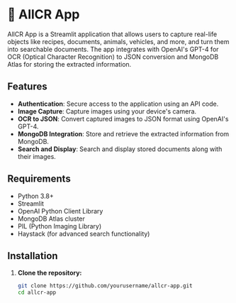 # 👀 AllCR App

AllCR App is a Streamlit application that allows users to capture real-life objects like recipes, documents, animals, vehicles, and more, and turn them into searchable documents. The app integrates with OpenAI's GPT-4 for OCR (Optical Character Recognition) to JSON conversion and MongoDB Atlas for storing the extracted information.

## Features

- **Authentication**: Secure access to the application using an API code.
- **Image Capture**: Capture images using your device's camera.
- **OCR to JSON**: Convert captured images to JSON format using OpenAI's GPT-4.
- **MongoDB Integration**: Store and retrieve the extracted information from MongoDB.
- **Search and Display**: Search and display stored documents along with their images.

## Requirements

- Python 3.8+
- Streamlit
- OpenAI Python Client Library
- MongoDB Atlas cluster
- PIL (Python Imaging Library)
- Haystack (for advanced search functionality)

## Installation

1. **Clone the repository:**

   ```bash
   git clone https://github.com/yourusername/allcr-app.git
   cd allcr-app
